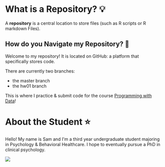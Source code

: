 <!-- Great work! Just a few comments. -->

<!-- After you merge a branch back into master, please delete the branch to keep your repo tidy. --> 

# What is a Repository? :bulb:

A **repository** is a central location to store files (such as R scripts or R markdown Files).

## How do you Navigate my Repository? :thought_balloon:

Welcome to my repository! It is located on GitHub: a platform that specifically stores code.

There are currently two branches:
- the master branch
- the hw01 branch

This is where I practice & submit code for the course [Programming with Data](https://progdata.netlify.app/#about)!

# About the Student :star:

Hello! My name is Sam and I'm a third year undergraduate student majoring in Psychology & Behavioral Healthcare. I hope to eventually pursue a PhD in clinical psychology.

![](https://media.giphy.com/media/xlcR4sYSBT34fQqApS/giphy.gif)

